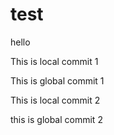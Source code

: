 # test

hello

This is local commit 1

This is global commit 1


This is local commit 2

this is global commit 2


